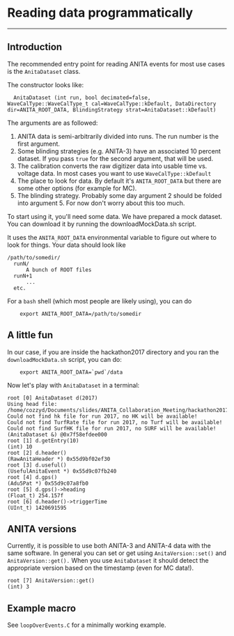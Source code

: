 # Reading data programmatically
---

## Introduction
The recommended entry point for reading ANITA events for most use cases is the `AnitaDataset` class.

The constructor looks like: 
```
  AnitaDataset (int run, bool decimated=false, WaveCalType::WaveCalType_t cal=WaveCalType::kDefault, DataDirectory dir=ANITA_ROOT_DATA, BlindingStrategy strat=AnitaDataset::kDefault)
```

The arguments are as followed: 
1. ANITA data is semi-arbitrarily divided into runs. The run number is the first argument.
2. Some blinding strategies (e.g. ANITA-3) have an associated 10 percent dataset. If you pass `true` for the second argument, that will be used. 
3. The calibration converts the raw digitizer data into usable time vs. voltage data. In most cases you want to use `WaveCalType::kDefault`
4. The place to look for data. By default it's `ANITA_ROOT_DATA` but there are some other options (for example for MC). 
5. The blinding strategy. Probably some day argument 2 should be folded into argument 5. For now don't worry about this too much. 

To start using it, you'll need some data. We have prepared a mock dataset. You can download it by running the downloadMockData.sh script. 

It uses the `ANITA_ROOT_DATA` environmental variable to figure out where to look for things. Your data should look like


    /path/to/somedir/ 
      runN/
          A bunch of ROOT files
      runN+1
          ... 
      etc.
     
For a `bash` shell (which most people are likely using), you can do

```
    export ANITA_ROOT_DATA=/path/to/somedir
```


## A little fun


In our case, if you are inside the hackathon2017 directory and you ran the `downloadMockData.sh` script, you can do: 

```
    export ANITA_ROOT_DATA=`pwd`/data 
```


Now let's play with `AnitaDataset` in a terminal: 


```
root [0] AnitaDataset d(2017)
Using head file: /home/cozzyd/Documents/slides/ANITA_Collaboration_Meeting/hackathon2017/data/run2017/SimulatedAnitaHeadFile2017.root
Could not find hk file for run 2017, no HK will be available!
Could not find TurfRate file for run 2017, no Turf will be available!
Could not find SurfHK file for run 2017, no SURF will be available!
(AnitaDataset &) @0x7f58efdee000
root [1] d.getEntry(10)
(int) 10
root [2] d.header()
(RawAnitaHeader *) 0x55d9bf02ef30
root [3] d.useful()
(UsefulAnitaEvent *) 0x55d9c07fb240
root [4] d.gps()
(Adu5Pat *) 0x55d9c07a8fb0
root [5] d.gps()->heading
(Float_t) 254.157f
root [6] d.header()->triggerTime
(UInt_t) 1420691595
```


## ANITA versions

Currently, it is possible to use both ANITA-3 and ANITA-4 data with the same software. In general you can set or get using `AnitaVersion::set()` and `AnitaVersion::get().`  When you use `AnitaDataset` it should detect the appropriate version based on the timestamp (even for MC data!). 

```
root [7] AnitaVersion::get()
(int) 3

```

## Example macro 

See `loopOverEvents.C` for a minimally working example. 







  
     
